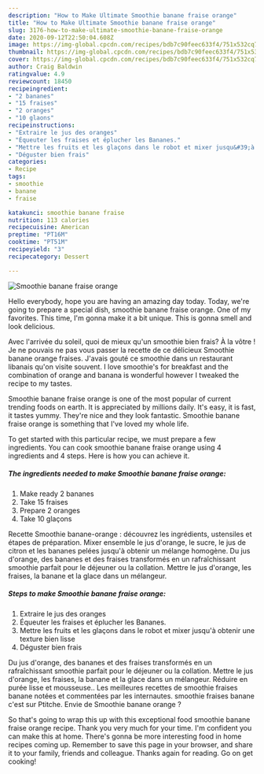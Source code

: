 ```yaml
---
description: "How to Make Ultimate Smoothie banane fraise orange"
title: "How to Make Ultimate Smoothie banane fraise orange"
slug: 3176-how-to-make-ultimate-smoothie-banane-fraise-orange
date: 2020-09-12T22:50:04.608Z
image: https://img-global.cpcdn.com/recipes/bdb7c90feec633f4/751x532cq70/smoothie-banane-fraise-orange-photo-principale-de-la-recette.jpg
thumbnail: https://img-global.cpcdn.com/recipes/bdb7c90feec633f4/751x532cq70/smoothie-banane-fraise-orange-photo-principale-de-la-recette.jpg
cover: https://img-global.cpcdn.com/recipes/bdb7c90feec633f4/751x532cq70/smoothie-banane-fraise-orange-photo-principale-de-la-recette.jpg
author: Craig Baldwin
ratingvalue: 4.9
reviewcount: 18450
recipeingredient:
- "2 bananes"
- "15 fraises"
- "2 oranges"
- "10 glaons"
recipeinstructions:
- "Extraire le jus des oranges"
- "Équeuter les fraises et éplucher les Bananes."
- "Mettre les fruits et les glaçons dans le robot et mixer jusqu&#39;à obtenir une texture bien lisse"
- "Déguster bien frais"
categories:
- Recipe
tags:
- smoothie
- banane
- fraise

katakunci: smoothie banane fraise 
nutrition: 113 calories
recipecuisine: American
preptime: "PT16M"
cooktime: "PT51M"
recipeyield: "3"
recipecategory: Dessert

---
```



![Smoothie banane fraise orange](https://img-global.cpcdn.com/recipes/bdb7c90feec633f4/751x532cq70/smoothie-banane-fraise-orange-photo-principale-de-la-recette.jpg)

Hello everybody, hope you are having an amazing day today. Today, we're going to prepare a special dish, smoothie banane fraise orange. One of my favorites. This time, I'm gonna make it a bit unique. This is gonna smell and look delicious.

Avec l&#39;arrivée du soleil, quoi de mieux qu&#39;un smoothie bien frais? À la vôtre ! Je ne pouvais ne pas vous passer la recette de ce délicieux Smoothie banane orange fraises. J&#39;avais gouté ce smoothie dans un restaurant libanais qu&#39;on visite souvent. I love smoothie&#39;s for breakfast and the combination of orange and banana is wonderful however I tweaked the recipe to my tastes.

Smoothie banane fraise orange is one of the most popular of current trending foods on earth. It is appreciated by millions daily. It's easy, it is fast, it tastes yummy. They're nice and they look fantastic. Smoothie banane fraise orange is something that I've loved my whole life.


To get started with this particular recipe, we must prepare a few ingredients. You can cook smoothie banane fraise orange using 4 ingredients and 4 steps. Here is how you can achieve it.

<!--inarticleads1-->

##### The ingredients needed to make Smoothie banane fraise orange:

1. Make ready 2 bananes
1. Take 15 fraises
1. Prepare 2 oranges
1. Take 10 glaçons


Recette Smoothie banane-orange : découvrez les ingrédients, ustensiles et étapes de préparation. Mixer ensemble le jus d&#39;orange, le sucre, le jus de citron et les bananes pelées jusqu&#39;à obtenir un mélange homogène. Du jus d&#39;orange, des bananes et des fraises transformés en un rafraîchissant smoothie parfait pour le déjeuner ou la collation. Mettre le jus d&#39;orange, les fraises, la banane et la glace dans un mélangeur. 

<!--inarticleads2-->

##### Steps to make Smoothie banane fraise orange:

1. Extraire le jus des oranges
1. Équeuter les fraises et éplucher les Bananes.
1. Mettre les fruits et les glaçons dans le robot et mixer jusqu&#39;à obtenir une texture bien lisse
1. Déguster bien frais


Du jus d&#39;orange, des bananes et des fraises transformés en un rafraîchissant smoothie parfait pour le déjeuner ou la collation. Mettre le jus d&#39;orange, les fraises, la banane et la glace dans un mélangeur. Réduire en purée lisse et mousseuse.. Les meilleures recettes de smoothie fraises banane notées et commentées par les internautes. smoothie fraises banane c&#39;est sur Ptitche. Envie de Smoothie banane orange ? 

So that's going to wrap this up with this exceptional food smoothie banane fraise orange recipe. Thank you very much for your time. I'm confident you can make this at home. There's gonna be more interesting food in home recipes coming up. Remember to save this page in your browser, and share it to your family, friends and colleague. Thanks again for reading. Go on get cooking!
